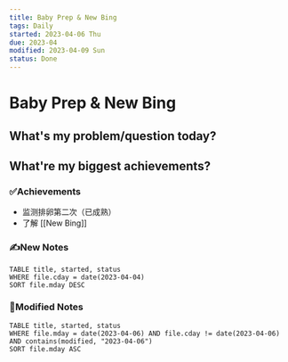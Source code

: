 ```yaml
---
title: Baby Prep & New Bing
tags: Daily
started: 2023-04-06 Thu
due: 2023-04
modified: 2023-04-09 Sun
status: Done
---
```

# Baby Prep & New Bing
## What's my problem/question today?
## What're my biggest achievements?
### ✅Achievements
- 监测排卵第二次（已成熟）
- 了解 [[New Bing]]
### ✍️New Notes

```dataview
TABLE title, started, status
WHERE file.cday = date(2023-04-04)
SORT file.mday DESC
```

### 📝Modified Notes

```dataview
TABLE title, started, status
WHERE file.mday = date(2023-04-06) AND file.cday != date(2023-04-06) AND contains(modified, "2023-04-06")
SORT file.mday ASC
```